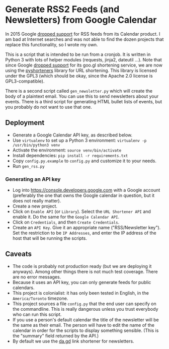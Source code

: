 Generate RSS2 Feeds (and Newsletters) from Google Calendar
========================================

In 2015 Google [dropped
support](https://www.404techsupport.com/2015/10/google-discontinue-feed-google-calendars/)
for RSS feeds from its Calendar product. I am bad at Internet searches
and was not able to find the dozen projects that replace this
functionality, so I wrote my own. 

This is a script that is intended to be run from a cronjob. It is
written in Python 3 with lots of helper modules (requests, jinja2,
dateutil ...). Note that since Google [dropped
support](https://developers.googleblog.com/2018/03/transitioning-google-url-shortener.html)
for its goo.gl shortening service, we are now using the
[pyshorteners](https://github.com/ellisonleao/pyshorteners/) library
for URL shortening. This library is licensed under the GPL3 (which
should be okay, since the Apache 2.0 license is GPL3-compatible). 

There is a second script called `gen_newsletter.py` which will 
create the body of a plaintext email. You can use this to send
newsletters about your events. There is a third script for generating
HTML bullet lists of events, but you probably do not want to use that
one. 


Deployment
----------

- Generate a Google Calendar API key, as described below.
- Use `virtualenv` to set up a Python 3 environment: `virtualenv -p
  /usr/bin/python3 venv`
- Activate the environment: `source venv/bin/activate`
- Install dependencies: `pip install -r requirements.txt`
- Copy `config.py.example` to `config.py` and customize it to your
  needs.
- Run `gen_rss.py`

### Generating an API key

- Log into https://console.developers.google.com with a Google account
  (preferably the one that owns the Google calendar in question, but
  it does not really matter).
- Create a new project. 
- Click on `Enable API` (or `Library`). Select the `URL Shortener API`
  and enable it. Do the same for the `Google Calendar API`. 
- Click on `Credentials`, and then `Create Credentials`.
- Create an `API Key`. Give it an appropriate name ("RSS/Newsletter
  key"). Set the restriction to be `IP Addresses`, and enter the IP
  address of the host that will be running the scripts.

Caveats
-------

- The code is probably not production ready (but we are deploying it
  anyways). Among other things there is not
  much test coverage. There are no error messages.  
- Because it uses an API key, you can only generate feeds for public
  calendars.
- This project is colonialist: it has only been tested in English, in
  the `America/Toronto` timezone.
- This project sources a file `config.py` that the end user can
  specify on the commandline. This is really dangerous unless you
  trust everybody who can run this script.
- If you use a person's default calendar the title of the newsletter
  will be the same as their email. The person will have to edit the
  name of the calendar in order for the scripts to display something
  sensible. (This is the "summary" field returned by the API.)
- By default we use the [da.gd](https://da.gd) link shortener for
  newsletters.

